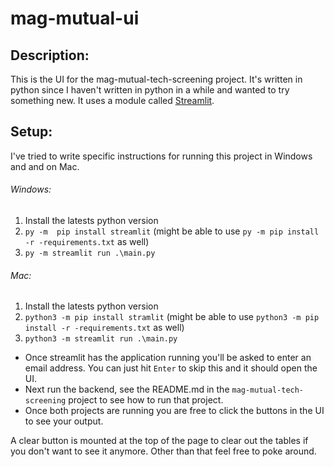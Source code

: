 # mag-mutual-ui

## Description:
This is the UI for the mag-mutual-tech-screening project. It's written in python since I haven't written in python in a while and wanted to try something new. It uses a module called [Streamlit](https://docs.streamlit.io/).

## Setup:
I've tried to write specific instructions for running this project in Windows and and on Mac. 

###### Windows:
1. Install the latests python version
2. `py -m  pip install streamlit` (might be able to use `py -m pip install -r -requirements.txt` as well)
3. `py -m streamlit run .\main.py`


###### Mac:
1. Install the latests python version
2. `python3 -m pip install stramlit` (might be able to use `python3 -m pip install -r -requirements.txt` as well)
3. `python3 -m streamlit run .\main.py`

- Once streamlit has the application running you'll be asked to enter an email address. You can just hit `Enter` to skip this and it should open the UI.
- Next run the backend, see the README.md in the `mag-mutual-tech-screening` project to see how to run that project.
- Once both projects are running you are free to click the buttons in the UI to see your output. 

A clear button is mounted at the top of the page to clear out the tables if you don't want to see it anymore. Other than that feel free to poke around.
